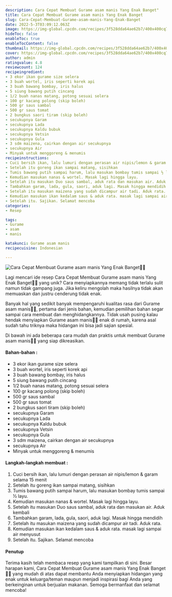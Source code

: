 ```yaml
---
description: Cara Cepat Membuat Gurame asam manis Yang Enak Banget"
title: Cara Cepat Membuat Gurame asam manis Yang Enak Banget
slug: Cara-Cepat-Membuat-Gurame-asam-manis-Yang-Enak-Banget
date: 2022-5-3T03:09:12.063Z
image: https://img-global.cpcdn.com/recipes/3f528dda64ae62b7/400x400cq70/photo.jpg
hideToc: false
enableToc: true
enableTocContent: false
thumbnail: https://img-global.cpcdn.com/recipes/3f528dda64ae62b7/400x400cq70/photo.jpg
cover: https://img-global.cpcdn.com/recipes/3f528dda64ae62b7/400x400cq70/photo.jpg
author: admin
ratingvalue: 4.8
reviewcount: 124
recipeingredient:
- 3 ekor ikan gurame size selera
- 3 buah wortel, iris seperti korek api
- 3 buah bawang bombay, iris halus
- 5 siung bawang putih cincang
- 1/2 buah nanas matang, potong sesuai selera
- 100 gr kacang polong (skip boleh)
- 500 gr saus sambal
- 500 gr saus tomat
- 2 bungkus saori tiram (skip boleh)
- secukupnya Garam
- secukupnya Lada
- secukupnya Kaldu bubuk
- secukupnya Vetsin
- secukupnya Gula
- 3 sdm maizena, cairkan dengan air secukupnya
- secukupnya Air
- Minyak untuk menggoreng & menumis
recipeinstructions:
- Cuci bersih ikan, lalu lumuri dengan perasan air nipis/lemon & garam selama 15 menit
- Setelah itu goreng ikan sampai matang, sisihkan
- Tumis bawang putih sampai harum, lalu masukan bombay tumis sampai ½ layu.
- Kemudian masukan nanas & wortel. Masak lagi hingga layu.
- Setelah itu masukan Duo saus sambal, aduk rata dan masukan air. Aduk kembali
- Tambahkan garam, lada, gula, saori, aduk lagi. Masak hingga mendidih
- Setelah itu masukan maizena yang sudah dicampur air tadi. Aduk rata.
- Kemudian masukan ikan kedalam saus & aduk rata. masak lagi sampai air menyusut
- Setelah itu. Sajikan. Selamat mencoba
categories:
- Resep

tags:
- Gurame
- asam
- manis

katakunci: Gurame asam manis
recipecuisine: Indonesian

---
```


![Cara Cepat Membuat Gurame asam manis Yang Enak Banget👩‍🍳](https://img-global.cpcdn.com/recipes/3f528dda64ae62b7/400x400cq70/photo.jpg)

Lagi mencari ide resep Cara Cepat Membuat Gurame asam manis Yang Enak Banget👩‍🍳 yang unik? Cara menyiapkannya memang tidak terlalu sulit namun tidak gampang juga. Jika keliru mengolah maka hasilnya tidak akan memuaskan dan justru cenderung tidak enak.

Banyak hal yang sedikit banyak mempengaruhi kualitas rasa dari Gurame asam manis👩‍🍳, pertama dari jenis bahan, kemudian pemilihan bahan segar sampai cara membuat dan menghidangkannya. Tidak usah pusing kalau hendak menyiapkan Gurame asam manis👩‍🍳 enak di rumah, karena asal sudah tahu triknya maka hidangan ini bisa jadi sajian spesial.

Di bawah ini ada beberapa cara mudah dan praktis untuk membuat Gurame asam manis👩‍🍳 yang siap dikreasikan.

<!--inarticleads1-->

#### Bahan-bahan :

- 3 ekor ikan gurame size selera
- 3 buah wortel, iris seperti korek api
- 3 buah bawang bombay, iris halus
- 5 siung bawang putih cincang
- 1/2 buah nanas matang, potong sesuai selera
- 100 gr kacang polong (skip boleh)
- 500 gr saus sambal
- 500 gr saus tomat
- 2 bungkus saori tiram (skip boleh)
- secukupnya Garam
- secukupnya Lada
- secukupnya Kaldu bubuk
- secukupnya Vetsin
- secukupnya Gula
- 3 sdm maizena, cairkan dengan air secukupnya
- secukupnya Air
- Minyak untuk menggoreng & menumis

<!--inarticleads2-->

#### Langkah-langkah membuat :

1. Cuci bersih ikan, lalu lumuri dengan perasan air nipis/lemon & garam selama 15 menit
1. Setelah itu goreng ikan sampai matang, sisihkan
1. Tumis bawang putih sampai harum, lalu masukan bombay tumis sampai ½ layu.
1. Kemudian masukan nanas & wortel. Masak lagi hingga layu.
1. Setelah itu masukan Duo saus sambal, aduk rata dan masukan air. Aduk kembali
1. Tambahkan garam, lada, gula, saori, aduk lagi. Masak hingga mendidih
1. Setelah itu masukan maizena yang sudah dicampur air tadi. Aduk rata.
1. Kemudian masukan ikan kedalam saus & aduk rata. masak lagi sampai air menyusut
1. Setelah itu. Sajikan. Selamat mencoba

#### Penutup

Terima kasih telah membaca resep yang kami tampilkan di sini. Besar harapan kami, Cara Cepat Membuat Gurame asam manis Yang Enak Banget👩‍🍳 yang mudah di atas dapat membantu Anda menyiapkan hidangan yang enak untuk keluarga/teman maupun menjadi inspirasi bagi Anda yang berkeinginan untuk berjualan makanan. Semoga bermanfaat dan selamat mencoba!